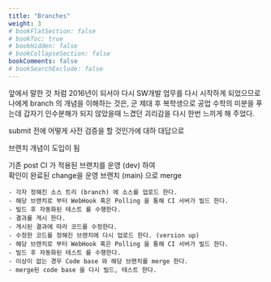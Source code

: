 ```yaml
---
title: "Branches"
weight: 3
# bookFlatSection: false
# bookToc: true
# bookHidden: false
# bookCollapseSection: false
bookComments: false
# bookSearchExclude: false
---
```


앞에서 말한 것 처럼 2016년이 되서야 다시 SW개발 업무를 다시 시작하게 되었으므로 나에게 branch 의 개념을 이해하는 것은, 군 제대 후 복학생으로 공업 수학의 미분을 푸는데 갑자기 인수분해가 되지 않았을때 느겼던 괴리감을 다시 한번 느끼게 해 주었다. 


submit 전에 어떻게 사전 검증을 할 것인가에 대하 대답으로  

브랜치 개념이 도입이 됨  

기존 post CI 가 적용된 브랜치를 운영 (dev) 하여  
확인이 완료된 change을 운영 브랜치 (main) 으로 merge  

    - 각자 정해진 소스 트리 (branch) 에 소스를 업로드 한다.  
    - 해당 브랜치로 부터 WebHook 혹은 Polling 을 통해 CI 서버가 빌드 한다.  
    - 빌드 후 자동화된 테스트 를 수행한다.  
    - 결과를 게시 한다.  
    - 게시된 결과에 따라 코드를 수정한다.  
    - 수정한 코드를 정해진 브랜치에 다시 업로드 한다. (version up)  
    - 해당 브랜치로 부터 WebHook 혹은 Polling 을 통해 CI 서버가 빌드 한다.  
    - 빌드 후 자동화된 테스트 를 수행한다.   
    - 이상이 없는 경우 Code base 와 해당 브랜치를 merge 한다.   
    - merge된 code base 을 다시 빌드, 테스트 한다.  